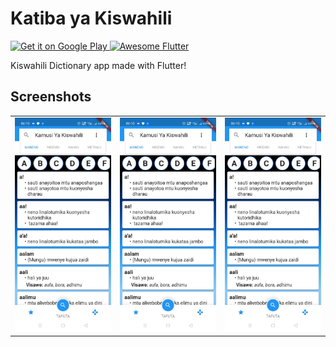 # Katiba ya Kiswahili

<a href='https://play.google.com/store/apps/details?id=com.kazibora.katiba'>
  <img alt='Get it on Google Play' src='https://play.google.com/intl/en_us/badges/images/generic/en_badge_web_generic.png' width='200'/>
</a>

<a href="https://github.com/Solido/awesome-flutter#components">
   <img alt="Awesome Flutter" src="https://img.shields.io/badge/Awesome-Flutter-blue.svg?longCache=true&style=flat-square" />
</a>

Kiswahili Dictionary app made with Flutter!

## Screenshots
<table>
  <tr>
    <td><img src="screenshots/screenshot_1.jpg" width="240px" /></td>
    <td><img src="screenshots/screenshot_1.jpg" width="240px" /></td>
    <td><img src="screenshots/screenshot_1.jpg" width="240px" /></td>
  </tr>
</table>
